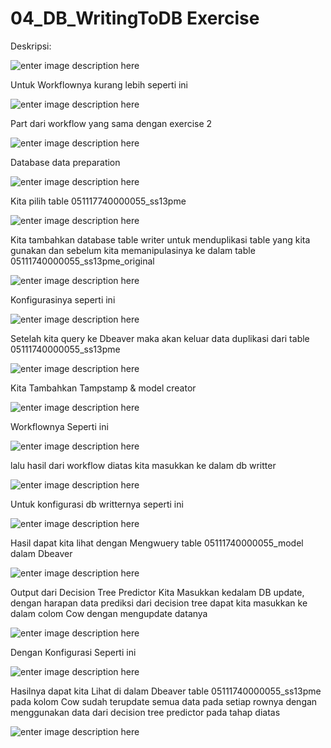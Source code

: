 # 04_DB_WritingToDB Exercise
  
  Deskripsi:
  
  ![enter image description here](Dokumentasi/0_deskripsi.PNG)
  
  Untuk Workflownya kurang lebih seperti ini
  
  ![enter image description here](Dokumentasi/1_workflow.PNG)
  
  Part dari workflow yang sama dengan exercise 2
  
  ![enter image description here](Dokumentasi/7_sameflow.png)
  
  Database data preparation
  
  ![enter image description here](Dokumentasi/2_preparation.PNG)
  
  Kita pilih table 051117740000055_ss13pme
  
  ![enter image description here](Dokumentasi/3_table_select.PNG)
  
  Kita tambahkan database table writer untuk menduplikasi table yang kita gunakan dan sebelum kita memanipulasinya ke dalam table 05111740000055_ss13pme_original
  
  ![enter image description here](Dokumentasi/4_saveoriginal.PNG)
  
  Konfigurasinya seperti ini
  
  ![enter image description here](Dokumentasi/5_saveoriginal_option.PNG)
  
  Setelah kita query ke Dbeaver maka akan keluar data duplikasi dari table 05111740000055_ss13pme
  
  ![enter image description here](Dokumentasi/6_saveoriginal_result.PNG)
  
  Kita Tambahkan Tampstamp & model creator
  
  ![enter image description here](Dokumentasi/8_timestamp_creator.PNG)
  
  Workflownya Seperti ini
  
  ![enter image description here](Dokumentasi/9_workflow_timestamp.PNG)
  
  lalu hasil dari workflow diatas kita masukkan ke dalam db writter
  
  ![enter image description here](Dokumentasi/10_model_dbwriter.PNG)
  
  Untuk konfigurasi db writternya seperti ini
  
  ![enter image description here](Dokumentasi/11_model_dbwriter.PNG)
  
  Hasil dapat kita lihat dengan Mengwuery table 05111740000055_model dalam Dbeaver
  
  ![enter image description here](Dokumentasi/result_model_dbwriter.PNG)
  
  Output dari Decision Tree Predictor Kita Masukkan kedalam DB update, dengan harapan data prediksi dari decision tree dapat kita masukkan ke dalam colom Cow dengan mengupdate datanya
  
  ![enter image description here](Dokumentasi/12_dbupdate.PNG)
  
  Dengan Konfigurasi Seperti ini
  
  ![enter image description here](Dokumentasi/13_update_option.PNG)
  
  Hasilnya dapat kita Lihat di dalam Dbeaver table 05111740000055_ss13pme pada kolom Cow sudah terupdate semua data pada setiap rownya dengan menggunakan data dari decision tree predictor pada tahap diatas
  
  ![enter image description here](Dokumentasi/result_dbupdate.PNG)
  
  
